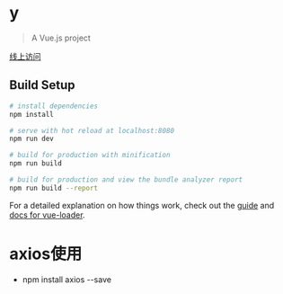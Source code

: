 # y

> A Vue.js project

[线上访问](https://houruiqiang1124.github.io/my-admin-vue-2.9.6/dist/#/)

## Build Setup

``` bash
# install dependencies
npm install

# serve with hot reload at localhost:8080
npm run dev

# build for production with minification
npm run build

# build for production and view the bundle analyzer report
npm run build --report
```

For a detailed explanation on how things work, check out the [guide](http://vuejs-templates.github.io/webpack/) and [docs for vue-loader](http://vuejs.github.io/vue-loader).

# axios使用
* npm install axios --save



